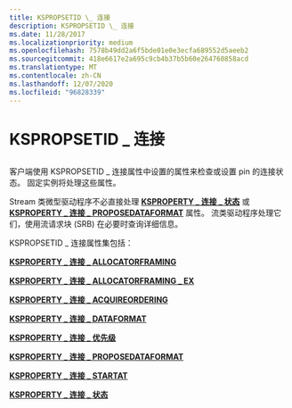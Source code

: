 ```yaml
---
title: KSPROPSETID \_ 连接
description: KSPROPSETID \_ 连接
ms.date: 11/28/2017
ms.localizationpriority: medium
ms.openlocfilehash: 7578b49dd2a6f5bde01e0e3ecfa689552d5aeeb2
ms.sourcegitcommit: 418e6617e2a695c9cb4b37b5b60e264760858acd
ms.translationtype: MT
ms.contentlocale: zh-CN
ms.lasthandoff: 12/07/2020
ms.locfileid: "96828339"
---
```

# <a name="kspropsetid_connection"></a>KSPROPSETID \_ 连接


## <span id="ddk_kspropsetid_connection_ks"></span><span id="DDK_KSPROPSETID_CONNECTION_KS"></span>


客户端使用 KSPROPSETID \_ 连接属性中设置的属性来检查或设置 pin 的连接状态。 固定实例将处理这些属性。

Stream 类微型驱动程序不必直接处理 [**KSPROPERTY \_ 连接 \_ 状态**](ksproperty-connection-state.md) 或 [**KSPROPERTY \_ 连接 \_ PROPOSEDATAFORMAT**](ksproperty-connection-proposedataformat.md) 属性。 流类驱动程序处理它们，使用流请求块 (SRB) 在必要时查询详细信息。

KSPROPSETID \_ 连接属性集包括：

[**KSPROPERTY \_ 连接 \_ ALLOCATORFRAMING**](ksproperty-connection-allocatorframing.md)

[**KSPROPERTY \_ 连接 \_ ALLOCATORFRAMING \_ EX**](ksproperty-connection-allocatorframing-ex.md)

[**KSPROPERTY \_ 连接 \_ ACQUIREORDERING**](ksproperty-connection-acquireordering.md)

[**KSPROPERTY \_ 连接 \_ DATAFORMAT**](ksproperty-connection-dataformat.md)

[**KSPROPERTY \_ 连接 \_ 优先级**](ksproperty-connection-priority.md)

[**KSPROPERTY \_ 连接 \_ PROPOSEDATAFORMAT**](ksproperty-connection-proposedataformat.md)

[**KSPROPERTY \_ 连接 \_ STARTAT**](ksproperty-connection-startat.md)

[**KSPROPERTY \_ 连接 \_ 状态**](ksproperty-connection-state.md)

 

 






